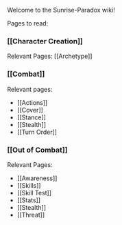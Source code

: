 Welcome to the Sunrise-Paradox wiki!

Pages to read: 

### [[Character Creation]]
Relevant Pages:
[[Archetype]]

### [[Combat]]
Relevant pages:
- [[Actions]]
- [[Cover]]
- [[Stance]]
- [[Stealth]]
- [[Turn Order]]

### [[Out of Combat]]
Relevant Pages:
- [[Awareness]]
- [[Skills]]
- [[Skill Test]]
- [[Stats]]
- [[Stealth]]
- [[Threat]]


